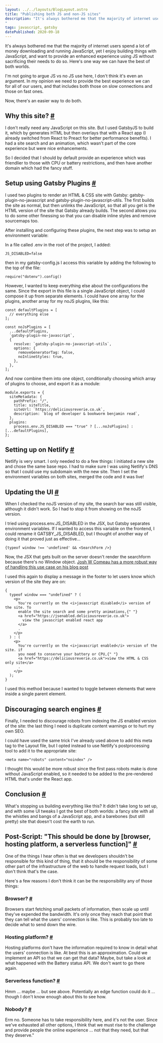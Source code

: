 ```yaml
---
layout: ../../layouts/BlogLayout.astro
title: "Publishing both JS and non-JS sites"
description: "It's always bothered me that the majority of internet users spend a lot of money downloading and running JavaScript, yet I enjoy building things with JavaScript, and want to provide an enhanced experience using JS ... without sacrificing their needs to do so. Now, there's an easier way to do both.
"
tags: javascript, gatsby
datePublished: 2020-09-18
---
```

It's always bothered me that the majority of internet users spend a lot of money downloading and running JavaScript, yet I enjoy building things with JavaScript, and want to provide an enhanced experience using JS without sacrificing their needs to do so. Here's one way we can have the best of both worlds.

I'm not going to argue JS vs no JS use here, I don't think it's even an argument. In my opinion we need to provide the best experience we can for all of our users, and that includes both those on slow connections and those on fast ones.

Now, there's an easier way to do both.

## Why this site? [#](https://deliciousreverie.co.uk/posts/publishing-both-js-non-js-sites/#why-this-site)

I don't really need any JavaScript on this site. But I used GatsbyJS to build it, which by generates HTML but then overlays that with a React app (I already switched from React to Preact for better performance benefits). I had a site search and an animation, which wasn't part of the core experience but were nice enhancements.

So I decided that I should by default provide an experience which was friendlier to those with CPU or battery restrictions, and then have another domain which had the fancy stuff.

## Setup using Gatsby Plugins [#](https://deliciousreverie.co.uk/posts/publishing-both-js-non-js-sites/#setup-using-gatsby-plugins)

I used two plugins to render an HTML & CSS site with Gatsby: gatsby-plugin-no-javascript and gatsby-plugin-no-javascript-utils. The first builds the site as normal, but then unlinks the JavaScript, so that all you get is the HTML version of the site that Gatsby already builds. The second allows you to do some other finessing so that you can disable inline styles and remove sourcemaps too.

After installing and configuring these plugins, the next step was to setup an environment variable:

In a file called .env in the root of the project, I added:

```
JS_DISABLED=false
```

then in my gatsby-config.js I access this variable by adding the following to the top of the file:

```
require("dotenv").config()
```

However, I wanted to keep everything else about the configurations the same. Since the export in this file is a single JavaScript object, I could compose it up from separate elements. I could have one array for the plugins, another array for my noJS plugins, like this:

```
const defaultPlugins = [
  // everything else
];

const noJsPlugins = [
  ...defaultPlugins,
  `gatsby-plugin-no-javascript`,
  {
    resolve: `gatsby-plugin-no-javascript-utils`,
    options: {
      removeGeneratorTag: false,
      noInlineStyles: true,
    },
  },
];
```

And now combine them into one object, conditionally choosing which array of plugins to choose, and export it as a module:

```
module.exports = {
  siteMetadata: {
    pathPrefix: "/",
    title: siteTitle,
    siteUrl: `https://deliciousreverie.co.uk`,
    description: `blog of developer & bookworm benjamin read`,
  },
  plugins:
    process.env.JS_DISABLED === "true" ? [...noJsPlugins] : [...defaultPlugins],
};
```

## Setting up on Netlify [#](https://deliciousreverie.co.uk/posts/publishing-both-js-non-js-sites/#setting-up-on-netlify)

Netlify is very smart. I only needed to do a few things: I initiated a new site and chose the same base repo. I had to make sure I was using Netlify's DNS so that I could use my subdomain with the new site. Then I set the environment variables on both sites, merged the code and it was live!

## Updating the UI [#](https://deliciousreverie.co.uk/posts/publishing-both-js-non-js-sites/#updating-the-ui)

When I checked the noJS version of my site, the search bar was still visible, although it didn't work. So I had to stop it from showing on the noJS version.

I tried using process.env.JS\_DISABLED in the JSX, but Gatsby separates environment variables. If I wanted to access this variable on the frontend, I could rename it GATSBY\_JS\_DISABLED, but I thought of another way of doing it that proved just as effective...

```
{typeof window !== 'undefined' && <SearchForm />}
```

Now, the JSX that gets built on the server doesn't render the searchform because there's no Window object. [Josh W Comeau has a more robust way of handling this use case on his blog post](https://joshwcomeau.com/react/the-perils-of-rehydration/)

I used this again to display a message in the footer to let users know which version of the site they are on:

```
{
  typeof window === "undefined" ? (
    <p>
      You're currently on the <i>javascript disabled</i> version of the site. To
      enable the site search and some pretty animations,{" "}
      <a href="https://jsenabled.deliciousreverie.co.uk">
        view the javascript enabled react app
      </a>
      .
    </p>
  ) : (
    <p>
      You're currently on the <i>javascript enabled</i> version of the site. if
      you need to conserve your battery or CPU,{" "}
      <a href="https://deliciousreverie.co.uk">view the HTML & CSS only site</a>
      .
    </p>
  );
}
```

I used this method because I wanted to toggle between elements that were inside a single parent element.

## Discouraging search engines [#](https://deliciousreverie.co.uk/posts/publishing-both-js-non-js-sites/#discouraging-search-engines)

Finally, I needed to discourage robots from indexing the JS enabled version of the site: the last thing I need is duplicate content warnings or to hurt my own SEO.

I could have used the same trick I've already used above to add this meta tag to the Layout file, but I opted instead to use Netlify's postprocessing tool to add it to the appropriate site:

```
<meta name="robots" content="noindex" />
```

I thought this would be more robust since the first pass robots make is done without JavaScript enabled, so it needed to be added to the pre-rendered HTML that's under the React app.

## Conclusion [#](https://deliciousreverie.co.uk/posts/publishing-both-js-non-js-sites/#conclusion)

What's stopping us building everything like this? It didn't take long to set up, and with some UI tweaks I got the best of both worlds: a fancy site with all the whistles and bangs of a JavaScript app, and a barebones (but still pretty) site that doesn't cost the earth to run.

## Post-Script: "This should be done by \[browser, hosting platform, a serverless function\]" [#](https://deliciousreverie.co.uk/posts/publishing-both-js-non-js-sites/#post-script:-%22this-should-be-done-by-browser-hosting-platform-a-serverless-function%22)

One of the things I hear often is that we developers shouldn't be responsible for this kind of thing, that it should be the responsibility of some other part of the infrastructure of the web to handle request loads, but I don't think that's the case.

Here's a few reasons I don't think it can be the responsibility any of those things:

### Browser? [#](https://deliciousreverie.co.uk/posts/publishing-both-js-non-js-sites/#browser)

Browsers start fetching small packets of information, then scale up until they've expended the bandwidth. It's only once they reach that point that they can tell what the users' connection is like. This is probably too late to decide what to send down the wire.

### Hosting platform? [#](https://deliciousreverie.co.uk/posts/publishing-both-js-non-js-sites/#hosting-platform)

Hosting platforms don't have the information required to know in detail what the users' connection is like. At best this is an approximation. Could we implement an API so that we can get that data? Maybe, but take a look at what happened with the Battery status API. We don't want to go there again.

### Serverless function? [#](https://deliciousreverie.co.uk/posts/publishing-both-js-non-js-sites/#serverless-function)

Hmm ... maybe ... but see above. Potentially an edge function could do it ... though I don't know enough about this to see how.

### Nobody? [#](https://deliciousreverie.co.uk/posts/publishing-both-js-non-js-sites/#nobody)

Erm no. Someone has to take responsibility here, and it's not the user. Since we've exhausted all other options, I think that we must rise to the challenge and provide people the online experience ... not that they need, but that they deserve."